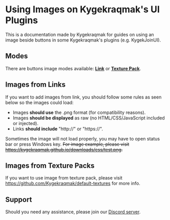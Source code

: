 # Using Images on Kygekraqmak's UI Plugins

This is a documentation made by Kygekraqmak for guides on using an image beside buttons in some Kygekraqmak's plugins (e.g. KygekJoinUI).

## Modes

There are buttons image modes available: [**Link**](https://github.com/Kygekraqmak/Kygekraqmak/blob/master/docs/using-images-kygekraqmak-plugins.md#images-from-links) or [**Texture Pack**](https://github.com/Kygekraqmak/Kygekraqmak/blob/master/docs/using-images-kygekraqmak-plugins.md#images-from-texture-packs).

## Images from Links

If you want to add images from link, you should follow some rules as seen below so the images could load:

- Images **should use** the .png format (for compatibility reasons).
- Images **should be displayed** as raw (no HTML/CSS/JavaScript included or injected).
- Links **should include** "http://" or "https://".

Sometimes the image will not load properly, you may have to open status bar or press Windows key. ~~For image example, please visit https://kygekraqmak.github.io/downloads/css/test.png.~~

## Images from Texture Packs

If you want to use image from texture pack, please visit https://github.com/Kygekraqmak/default-textures for more info.

## Support

Should you need any assistance, please join our [Discord server](https://discord.gg/CXtqUZv).
